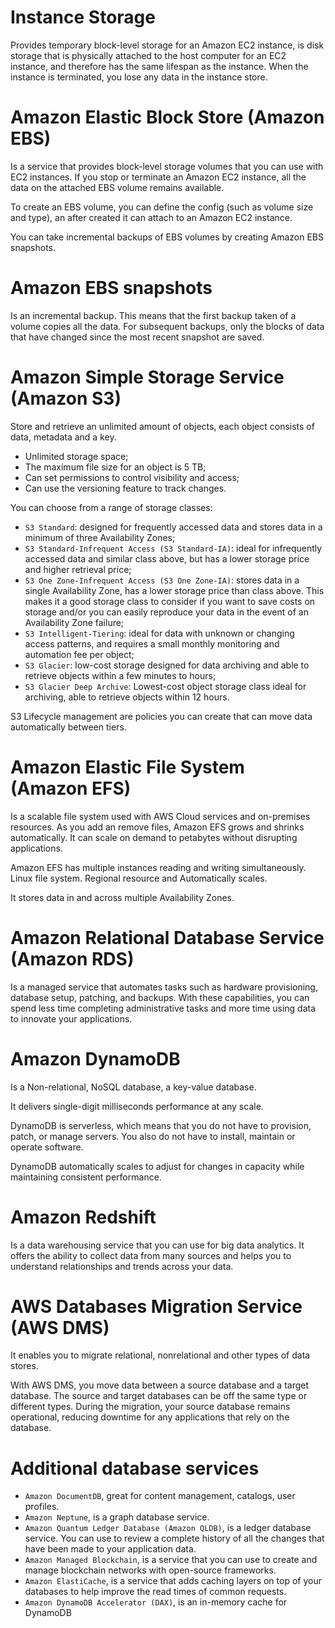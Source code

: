 # Instance Storage

  Provides temporary block-level storage for an Amazon EC2 instance, is disk storage that is physically attached to the host computer for an EC2 instance, and therefore has the same lifespan as the instance. When the instance is terminated, you lose any data in the instance store.

# Amazon Elastic Block Store (Amazon EBS)

  Is a service that provides block-level storage volumes that you can use with EC2 instances. If you stop or terminate an Amazon EC2 instance, all the data on the attached EBS volume remains available.

  To create an EBS volume, you can define the config (such as volume size and type), an after created it can attach to an Amazon EC2 instance.

  You can take incremental backups of EBS volumes by creating Amazon EBS snapshots.

# Amazon EBS snapshots

  Is an incremental backup. This means that the first backup taken of a volume copies all the data. For subsequent backups, only the blocks of data that have changed since the most recent snapshot are saved.

# Amazon Simple Storage Service (Amazon S3)

  Store and retrieve an unlimited amount of objects, each object consists of data, metadata and a key.

  - Unlimited storage space;
  - The maximum file size for an object is 5 TB;
  - Can set permissions to control visibility and access;
  - Can use the versioning feature to track changes.

  You can choose from a range of storage classes:

  - `S3 Standard`: designed for frequently accessed data and stores data in a minimum of three Availability Zones;
  - `S3 Standard-Infrequent Access (S3 Standard-IA)`: ideal for infrequently accessed data and similar class above, but has a lower storage price and higher retrieval price;
  - `S3 One Zone-Infrequent Access (S3 One Zone-IA)`: stores data in a single Availability Zone, has a lower storage price than class above. This makes it a good storage class to consider if you want to save costs on storage and/or you can easily reproduce your data in the event of an Availability Zone failure;
  - `S3 Intelligent-Tiering`: ideal for data with unknown or changing access patterns, and requires a small monthly monitoring and automation fee per object;
  - `S3 Glacier`: low-cost storage designed for data archiving and able to retrieve objects within a few minutes to hours;
  - `S3 Glacier Deep Archive`: Lowest-cost object storage class ideal for archiving, able to retrieve objects within 12 hours.

  S3 Lifecycle management are policies you can create that can move data automatically between tiers.

# Amazon Elastic File System (Amazon EFS)

  Is a scalable file system used with AWS Cloud services and on-premises resources. As you add an remove files, Amazon EFS grows and shrinks automatically. It can scale on demand to petabytes without disrupting applications.

  Amazon EFS has multiple instances reading and writing simultaneously. Linux file system. Regional resource and Automatically scales.

  It stores data in and across multiple Availability Zones.

# Amazon Relational Database Service (Amazon RDS)

  Is a managed service that automates tasks such as hardware provisioning, database setup, patching, and backups. With these capabilities, you can spend less time completing administrative tasks and more time using data to innovate your applications.

# Amazon DynamoDB

  Is a Non-relational, NoSQL database, a key-value database.

  It delivers single-digit milliseconds performance at any scale.

  DynamoDB is serverless, which means that you do not have to provision, patch, or manage servers. You also do not have to install, maintain or operate software.

  DynamoDB automatically scales to adjust for changes in capacity while maintaining consistent performance.

# Amazon Redshift

  Is a data warehousing service that you can use for big data analytics. It offers the ability  to collect data from many sources and helps you to understand relationships and trends across your data.

# AWS Databases Migration Service (AWS DMS)

  It enables you to migrate relational, nonrelational and other types of data stores.

  With AWS DMS, you move data between a source database and a target database. The source and target databases can be off the same type or different types. During the migration, your source database remains operational, reducing downtime for any applications that rely on the database.

# Additional database services
  - `Amazon DocumentDB`, great for content management, catalogs, user profiles.
  - `Amazon Neptune`, is a graph database service.
  - `Amazon Quantum Ledger Database (Amazon QLDB)`, is a ledger database service. You can use to review a complete history of all the changes that have been made to your application data.
  - `Amazon Managed Blockchain`, is a service that you can use to create and manage blockchain networks with open-source frameworks.
  - `Amazon ElastiCache`, is a service that adds caching layers on top of your databases to help improve the read times of common requests.
  - `Amazon DynamoDB Accelerator (DAX)`, is an in-memory cache for DynamoDB
